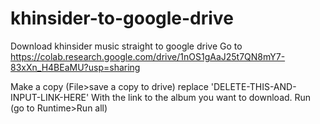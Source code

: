 # khinsider-to-google-drive
Download khinsider music straight to google drive
Go to https://colab.research.google.com/drive/1nOS1gAaJ25t7QN8mY7-83xXn_H4BEaMU?usp=sharing

Make a copy (File>save a copy to drive)
replace 'DELETE-THIS-AND-INPUT-LINK-HERE' With the link to the album you want to download.
Run (go to Runtime>Run all)
